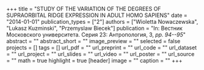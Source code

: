 +++
title = "STUDY OF THE VARIATION OF THE DEGREES OF SUPRAORBITAL RIDGE EXPRESSION IN ADULT HOMO SAPIENS"
date = "2014-01-01"
publication_types = ["2"]
authors = ["Wioletta Nowaczewska", "Lukasz Kuzminski", "Przemyslaw Biecek"]
publication = "In: Вестник Московского университета. Серия 23: Антропология, 3, _pp. 94--95_"
abstract = ""
abstract_short = ""
image_preview = ""
selected = false
projects = []
tags = []
url_pdf = ""
url_preprint = ""
url_code = ""
url_dataset = ""
url_project = ""
url_slides = ""
url_video = ""
url_poster = ""
url_source = ""
math = true
highlight = true
[header]
image = ""
caption = ""
+++
